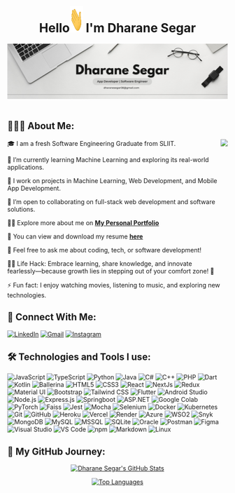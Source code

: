 <h1 align="center">Hello<img src="https://raw.githubusercontent.com/ABSphreak/ABSphreak/master/gifs/Hi.gif" width="30px" height="60px"> I'm Dharane Segar</h1>


<div align="center">
  <img src ="Dharane_banner.png" />
  
</div>

 <br/>

## 👨🏻‍💻 About Me:

<img src="https://media3.giphy.com/media/2IudUHdI075HL02Pkk/giphy.gif?cid=6c09b952nzu34y2nlq08ml7haudulexu2etv6eprhzltzg2h&ep=v1_internal_gif_by_id&rid=giphy.gif&ct=g" height="290px" align="right" />


🎓 I am a fresh Software Engineering Graduate from SLIIT.

🌱 I’m currently learning Machine Learning and exploring its real-world applications.

🔭 I work on projects in Machine Learning, Web Development, and Mobile App Development.

👯 I’m open to collaborating on full-stack web development and software solutions.

🙋‍♂️ Explore more about me on **[My Personal Portfolio ](https://dharane-segar-portfolio.vercel.app/)**

📄 You can view and download my resume **[ here ](https://dharane-segar-portfolio.vercel.app/resume)**

💬 Feel free to ask me about coding, tech, or software development!

👨‍💻 Life Hack: Embrace learning, share knowledge, and innovate fearlessly—because growth lies in stepping out of your comfort zone! 🚀

⚡ Fun fact: I enjoy watching movies, listening to music, and exploring new technologies.

## 🤝 Connect With Me:

<p>
  <a href="https://www.linkedin.com/in/dharane-segar/"><img src="https://img.icons8.com/color/48/000000/linkedin.png" alt="LinkedIn" height="40"></a>
  <a href="mailto:dharanesegar08@gmail.com"><img src="https://img.icons8.com/color/48/000000/gmail-new.png" alt="Gmail" height="40"></a>
  <a href="https://www.instagram.com/dha.ra.ne/"><img src="https://img.icons8.com/fluency/48/000000/instagram-new.png" alt="Instagram" height="40"></a>
</p>


## 🛠️ Technologies and Tools I use:

<p>

<!-- 🖥️ Programming Languages -->
<img alt="JavaScript" src="https://img.shields.io/badge/JavaScript-323330?style=for-the-badge&logo=javascript&logoColor=F7DF1E" height="25px"/>
<img alt="TypeScript" src="https://img.shields.io/badge/TypeScript-007ACC?style=for-the-badge&logo=typescript&logoColor=white" height="25px"/>
<img alt="Python" src="https://img.shields.io/badge/Python-14354C?style=for-the-badge&logo=python&logoColor=white" height="25px"/>
<img alt="Java" src="https://img.shields.io/badge/Java-ED8B00?style=for-the-badge&logo=java&logoColor=white" height="25px"/>
<img alt="C#" src="https://img.shields.io/badge/C%23-239120?style=for-the-badge&logo=c-sharp&logoColor=white" height="25px"/>
<img alt="C++" src="https://img.shields.io/badge/C%2B%2B-00599C?style=for-the-badge&logo=c%2B%2B&logoColor=white" height="25px"/>
<img alt="PHP" src="https://img.shields.io/badge/PHP-777BB4?style=for-the-badge&logo=php&logoColor=white" height="25px"/>
<img alt="Dart" src="https://img.shields.io/badge/Dart-0175C2?style=for-the-badge&logo=dart&logoColor=white" height="25px"/>
<img alt="Kotlin" src="https://img.shields.io/badge/Kotlin-0095D5?style=for-the-badge&logo=kotlin&logoColor=white" height="25px"/>
<img alt="Ballerina" src="https://img.shields.io/badge/Ballerina-FF5000?style=for-the-badge&logo=ballerina&logoColor=white" height="25px"/>

<!-- 🌐 Frontend Development -->
<img alt="HTML5" src="https://img.shields.io/badge/HTML5-E34F26?style=for-the-badge&logo=html5&logoColor=white" height="25px"/>
<img alt="CSS3" src="https://img.shields.io/badge/CSS3-1572B6?style=for-the-badge&logo=css3&logoColor=white" height="25px"/>
<img alt="React" src="https://img.shields.io/badge/React-20232A?style=for-the-badge&logo=react&logoColor=61DAFB" height="25px"/>
<img alt="NextJs" src="https://img.shields.io/badge/Next.js-black?style=for-the-badge&logo=next.js&logoColor=white" height="25px"/>
<img alt="Redux" src="https://img.shields.io/badge/-Redux-764ABC?style=for-the-badge&logo=redux&logoColor=white" height="25px"/>
<img alt="Material UI" src="https://img.shields.io/badge/Material--UI-007FFF?style=for-the-badge&logo=mui&logoColor=white" height="25px"/>
<img alt="Bootstrap" src="https://img.shields.io/badge/Bootstrap-563D7C?style=for-the-badge&logo=bootstrap&logoColor=white" height="25px"/>
<img alt="Tailwind CSS" src="https://img.shields.io/badge/Tailwind_CSS-38B2AC?style=for-the-badge&logo=tailwind-css&logoColor=white" height="25px"/>

<!-- 📱 Mobile Development -->
<img alt="Flutter" src="https://img.shields.io/badge/Flutter-02569B?style=for-the-badge&logo=flutter&logoColor=white" height="25px"/>
<img alt="Android Studio" src="https://img.shields.io/badge/Android_Studio-3DDC84?style=for-the-badge&logo=android-studio&logoColor=white" height="25px"/>

<!-- ⚙️ Backend & Frameworks -->
<img alt="Node.js" src="https://img.shields.io/badge/Node.js-43853D?style=for-the-badge&logo=node.js&logoColor=white" height="25px"/>
<img alt="Express.js" src="https://img.shields.io/badge/Express.js-404D59?style=for-the-badge&logo=express&logoColor=white" height="25px"/>
<img alt="Springboot" src="https://img.shields.io/badge/Spring_Boot-6DB33F?style=for-the-badge&logo=spring&logoColor=white" height="25px"/>
<img alt="ASP.NET" src="https://img.shields.io/badge/ASP.NET-512BD4?style=for-the-badge&logo=.net&logoColor=white" height="25px"/>

<!-- 🧠 AI / ML -->
<img alt="Google Colab" src="https://img.shields.io/badge/Google_Colab-F9AB00?style=for-the-badge&logo=googlecolab&logoColor=white" height="25px"/>
<img alt="PyTorch" src="https://img.shields.io/badge/PyTorch-EE4C2C?style=for-the-badge&logo=pytorch&logoColor=white" height="25px"/>
<img alt="Faiss" src="https://img.shields.io/badge/Faiss-21759B?style=for-the-badge&logoColor=white" height="25px"/>

<!-- 🧪 Testing -->
<img alt="Jest" src="https://img.shields.io/badge/Jest-C21325?style=for-the-badge&logo=jest&logoColor=white" height="25px"/>
<img alt="Mocha" src="https://img.shields.io/badge/Mocha-8D6748?style=for-the-badge&logo=mocha&logoColor=white" height="25px"/>
<img alt="Selenium" src="https://img.shields.io/badge/Selenium-43B02A?style=for-the-badge&logo=selenium&logoColor=white" height="25px"/>

<!-- 🧰 DevOps & Tools -->
<img alt="Docker" src="https://img.shields.io/badge/Docker-2496ED?style=for-the-badge&logo=docker&logoColor=white" height="25px"/>
<img alt="Kubernetes" src="https://img.shields.io/badge/Kubernetes-326CE5?style=for-the-badge&logo=kubernetes&logoColor=white" height="25px"/>
<img alt="Git" src="https://img.shields.io/badge/Git-F05032?style=for-the-badge&logo=git&logoColor=white" height="25px"/>
<img alt="GitHub" src="https://img.shields.io/badge/GitHub-181717?style=for-the-badge&logo=github&logoColor=white" height="25px"/>
<img alt="Heroku" src="https://img.shields.io/badge/Heroku-430098?style=for-the-badge&logo=heroku&logoColor=white" height="25px"/>
<img alt="Vercel" src="https://img.shields.io/badge/Vercel-000000?style=for-the-badge&logo=vercel&logoColor=white" height="25px"/>
<img alt="Render" src="https://img.shields.io/badge/Render-46E3B7?style=for-the-badge&logo=render&logoColor=white" height="25px"/>
<img alt="Azure" src="https://img.shields.io/badge/Microsoft_Azure-0089D6?style=for-the-badge&logo=microsoft-azure&logoColor=white" height="25px"/>
<img alt="WSO2" src="https://img.shields.io/badge/WSO2-FF7300?style=for-the-badge&logo=wso2&logoColor=white" height="25px"/>
<img alt="Snyk" src="https://img.shields.io/badge/Snyk-4C4A73?style=for-the-badge&logo=snyk&logoColor=white" height="25px"/>

<!-- 🗃️ Databases -->
<img alt="MongoDB" src="https://img.shields.io/badge/MongoDB-4EA94B?style=for-the-badge&logo=mongodb&logoColor=white" height="25px"/>
<img alt="MySQL" src="https://img.shields.io/badge/MySQL-4479A1?style=for-the-badge&logo=mysql&logoColor=white" height="25px"/>
<img alt="MSSQL" src="https://img.shields.io/badge/Microsoft%20SQL%20Server-CC2927?style=for-the-badge&logo=microsoft-sql-server&logoColor=white" height="25px"/>
<img alt="SQLite" src="https://img.shields.io/badge/SQLite-003B57?style=for-the-badge&logo=sqlite&logoColor=white" height="25px"/>
<img alt="Oracle" src="https://img.shields.io/badge/Oracle-F80000?style=for-the-badge&logo=oracle&logoColor=white" height="25px"/>

<!-- 🧩 Other Tools -->
<img alt="Postman" src="https://img.shields.io/badge/Postman-FF6C37?style=for-the-badge&logo=postman&logoColor=white" height="25px"/>
<img alt="Figma" src="https://img.shields.io/badge/Figma-F24E1E?style=for-the-badge&logo=figma&logoColor=white" height="25px"/>
<img alt="Visual Studio" src="https://img.shields.io/badge/Visual_Studio-5C2D91?style=for-the-badge&logo=visual-studio&logoColor=white" height="25px"/>
<img alt="VS Code" src="https://img.shields.io/badge/VS_Code-007ACC?style=for-the-badge&logo=visual-studio-code&logoColor=white" height="25px"/>
<img alt="npm" src="https://img.shields.io/badge/NPM-%23000000.svg?style=for-the-badge&logo=npm&logoColor=white" height="25px"/>
<img alt="Markdown" src="https://img.shields.io/badge/Markdown-000000?style=for-the-badge&logo=markdown&logoColor=white" height="25px"/>
<img alt="Linux" src="https://img.shields.io/badge/Linux-FCC624?style=for-the-badge&logo=linux&logoColor=black" height="25px"/>

</p>


## 🚀 My GitHub Journey:

<p align="center">
  <a href="https://github.com/DharaneSegar">
    <img src="https://github-readme-stats.vercel.app/api?username=DharaneSegar&show_icons=true&theme=tokyonight" alt="Dharane Segar's GitHub Stats" height="180px"/>
  </a>
</p>

<p align="center">
  <a href="https://github.com/DharaneSegar">
    <img src="https://github-readme-stats.vercel.app/api/top-langs/?username=DharaneSegar&layout=compact&theme=tokyonight" alt="Top Languages" height="180px"/>
  </a>
</p>

